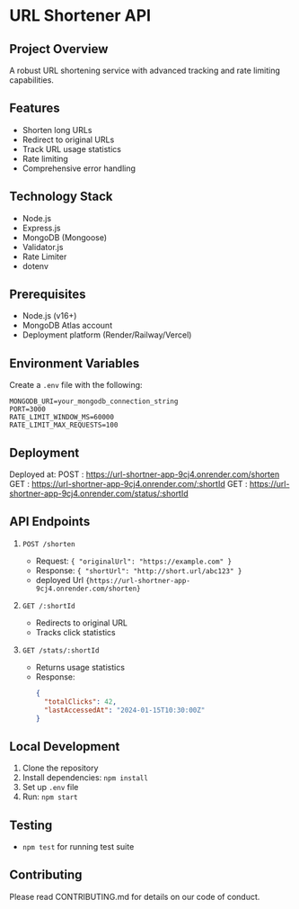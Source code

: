# URL Shortener API

## Project Overview
A robust URL shortening service with advanced tracking and rate limiting capabilities.

## Features
- Shorten long URLs
- Redirect to original URLs
- Track URL usage statistics
- Rate limiting
- Comprehensive error handling

## Technology Stack
- Node.js
- Express.js
- MongoDB (Mongoose)
- Validator.js
- Rate Limiter
- dotenv

## Prerequisites
- Node.js (v16+)
- MongoDB Atlas account
- Deployment platform (Render/Railway/Vercel)

## Environment Variables
Create a `.env` file with the following:
```
MONGODB_URI=your_mongodb_connection_string
PORT=3000
RATE_LIMIT_WINDOW_MS=60000
RATE_LIMIT_MAX_REQUESTS=100
```

## Deployment
Deployed at:
POST : https://url-shortner-app-9cj4.onrender.com/shorten
GET :  https://url-shortner-app-9cj4.onrender.com/:shortId
GET : https://url-shortner-app-9cj4.onrender.com/status/:shortId

## API Endpoints
1. `POST /shorten`
   - Request: `{ "originalUrl": "https://example.com" }`
   - Response: `{ "shortUrl": "http://short.url/abc123" }`
   - deployed Url `{https://url-shortner-app-9cj4.onrender.com/shorten}`

2. `GET /:shortId`
   - Redirects to original URL
   - Tracks click statistics

3. `GET /stats/:shortId`
   - Returns usage statistics
   - Response: 
     ```json
     {
       "totalClicks": 42,
       "lastAccessedAt": "2024-01-15T10:30:00Z"
     }
     ```

## Local Development
1. Clone the repository
2. Install dependencies: `npm install`
3. Set up `.env` file
4. Run: `npm start`

## Testing
- `npm test` for running test suite

## Contributing
Please read CONTRIBUTING.md for details on our code of conduct.
